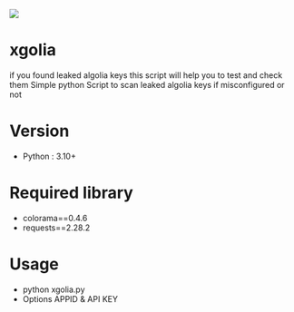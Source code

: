 ![](https://i.imgur.com/f5hi7Vk.png)
# xgolia
if you found leaked algolia keys this script will help you to test and check them
Simple python Script to scan leaked algolia keys if misconfigured or not
# Version
- Python : 3.10+
# Required library
- colorama==0.4.6
- requests==2.28.2
# Usage
- python xgolia.py
- Options APPID & API KEY
